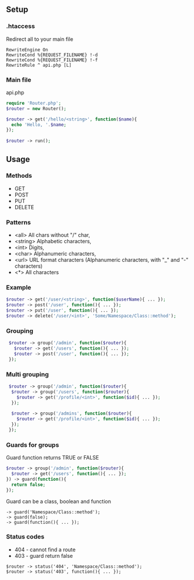 ## Setup

### .htaccess
Redirect all to your main file
```
RewriteEngine On
RewriteCond %{REQUEST_FILENAME} !-d
RewriteCond %{REQUEST_FILENAME} !-f
RewriteRule ^ api.php [L]
```

### Main file
api.php
```php
require 'Router.php';
$router = new Router();

$router -> get('/hello/<string>', function($name){
  echo 'Hello, '.$name;
});
  
$router -> run();
```

## Usage
### Methods
- GET
- POST
- PUT
- DELETE

### Patterns
- \<all> All chars without "/" char,
- \<string> Alphabetic characters,
- \<int> Digits,
- \<char> Alphanumeric characters,
- \<url> URL format characters (Alphanumeric characters, with "_" and "-" characters)
- \<*> All characters

### Example
```php
$router -> get('/user/<string>', function($userName){ ... });
$router -> post('/user', function(){ ... });
$router -> put('/user', function(){ ... });
$router -> delete('/user/<int>', 'Some/Namespace/Class::method');
```
### Grouping
```php
 $router -> group('/admin', function($router){
   $router -> get('/users', function(){ ... });
   $router -> post('/user', function(){ ... });
 });
```
### Multi grouping
```php
 $router -> group('/admin', function($router){
  $router -> group('/users', function($router){
    $router -> get('/profile/<int>', function($id){ ... });
  });
  
  $router -> group('/admins', function($router){
    $router -> get('/profile/<int>', function($id){ ... });
  });
 });
```
### Guards for groups
Guard function returns TRUE or FALSE
```php
$router -> group('/admin', function($router){
  $router -> get('/users', function(){ ... });
}) -> guard(function(){
  return false;
});
```
Guard can be a class, boolean and function
```
-> guard('Namespace/Class::method');
-> guard(false);
-> guard(function(){ ... });
```
### Status codes
- 404 - cannot find a route
- 403 - guard return false
```
$router -> status('404', 'Namespace/Class::method');
$router -> status('403', function(){ ... });
```
